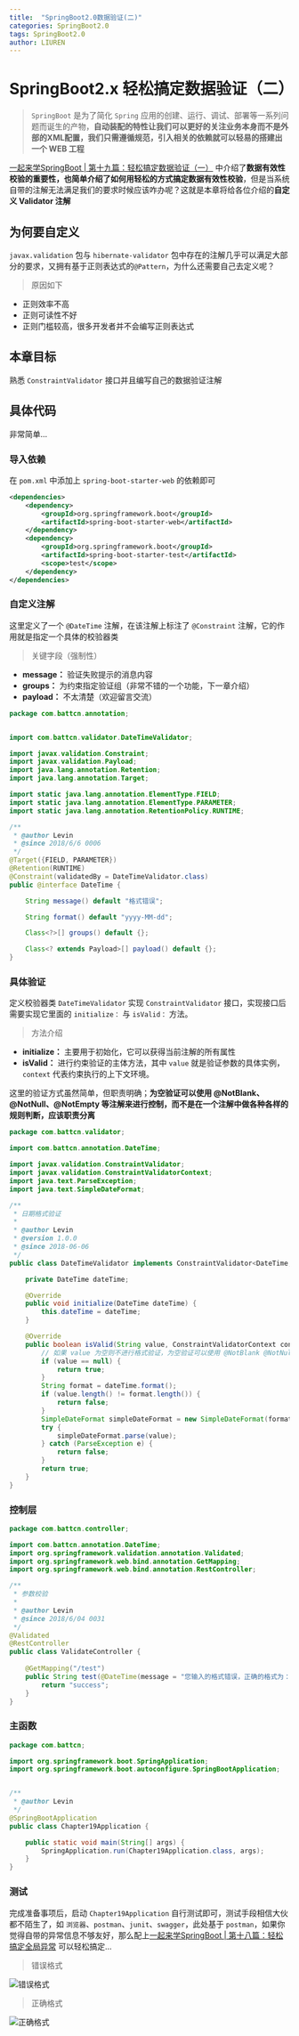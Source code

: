 ```yaml
---
title:  "SpringBoot2.0数据验证(二)"
categories: SpringBoot2.0
tags: SpringBoot2.0
author: LIUREN
---
```


# SpringBoot2.x 轻松搞定数据验证（二）

> `SpringBoot` 是为了简化 `Spring` 应用的创建、运行、调试、部署等一系列问题而诞生的产物，**自动装配的特性让我们可以更好的关注业务本身而不是外部的XML配置，我们只需遵循规范，引入相关的依赖就可以轻易的搭建出一个 WEB 工程**

[一起来学SpringBoot | 第十九篇：轻松搞定数据验证（一）](http://blog.battcn.com/2018/06/05/springboot/v2-other-validate1/) 中介绍了**数据有效性校验的重要性，也简单介绍了如何用轻松的方式搞定数据有效性校验**，但是当系统自带的注解无法满足我们的要求时候应该咋办呢？这就是本章将给各位介绍的**自定义 Validator 注解**



## 为何要自定义

`javax.validation` 包与 `hibernate-validator` 包中存在的注解几乎可以满足大部分的要求，又拥有基于正则表达式的`@Pattern`，为什么还需要自己去定义呢？

> 原因如下

- 正则效率不高
- 正则可读性不好
- 正则门槛较高，很多开发者并不会编写正则表达式

## 本章目标

熟悉 `ConstraintValidator` 接口并且编写自己的数据验证注解

## 具体代码

非常简单…

### 导入依赖

在 `pom.xml` 中添加上 `spring-boot-starter-web` 的依赖即可

```xml
<dependencies>
    <dependency>
        <groupId>org.springframework.boot</groupId>
        <artifactId>spring-boot-starter-web</artifactId>
    </dependency>
    <dependency>
        <groupId>org.springframework.boot</groupId>
        <artifactId>spring-boot-starter-test</artifactId>
        <scope>test</scope>
    </dependency>
</dependencies>
```

### 自定义注解

这里定义了一个 `@DateTime` 注解，在该注解上标注了 `@Constraint` 注解，它的作用就是指定一个具体的校验器类

> 关键字段（强制性）

- **message：** 验证失败提示的消息内容
- **groups：** 为约束指定验证组（非常不错的一个功能，下一章介绍）
- **payload：** 不太清楚（欢迎留言交流）

```java
package com.battcn.annotation;


import com.battcn.validator.DateTimeValidator;

import javax.validation.Constraint;
import javax.validation.Payload;
import java.lang.annotation.Retention;
import java.lang.annotation.Target;

import static java.lang.annotation.ElementType.FIELD;
import static java.lang.annotation.ElementType.PARAMETER;
import static java.lang.annotation.RetentionPolicy.RUNTIME;

/**
 * @author Levin
 * @since 2018/6/6 0006
 */
@Target({FIELD, PARAMETER})
@Retention(RUNTIME)
@Constraint(validatedBy = DateTimeValidator.class)
public @interface DateTime {

    String message() default "格式错误";

    String format() default "yyyy-MM-dd";

    Class<?>[] groups() default {};

    Class<? extends Payload>[] payload() default {};
}
```

### 具体验证

定义校验器类 `DateTimeValidator` 实现 `ConstraintValidator` 接口，实现接口后需要实现它里面的 `initialize：` 与 `isValid：` 方法。

> 方法介绍

- **initialize：** 主要用于初始化，它可以获得当前注解的所有属性
- **isValid：** 进行约束验证的主体方法，其中 `value` 就是验证参数的具体实例，`context` 代表约束执行的上下文环境。

这里的验证方式虽然简单，但职责明确；**为空验证可以使用 @NotBlank、@NotNull、@NotEmpty 等注解来进行控制，而不是在一个注解中做各种各样的规则判断，应该职责分离**

```java
package com.battcn.validator;

import com.battcn.annotation.DateTime;

import javax.validation.ConstraintValidator;
import javax.validation.ConstraintValidatorContext;
import java.text.ParseException;
import java.text.SimpleDateFormat;

/**
 * 日期格式验证
 *
 * @author Levin
 * @version 1.0.0
 * @since 2018-06-06
 */
public class DateTimeValidator implements ConstraintValidator<DateTime, String> {

    private DateTime dateTime;

    @Override
    public void initialize(DateTime dateTime) {
        this.dateTime = dateTime;
    }

    @Override
    public boolean isValid(String value, ConstraintValidatorContext context) {
        // 如果 value 为空则不进行格式验证，为空验证可以使用 @NotBlank @NotNull @NotEmpty 等注解来进行控制，职责分离
        if (value == null) {
            return true;
        }
        String format = dateTime.format();
        if (value.length() != format.length()) {
            return false;
        }
        SimpleDateFormat simpleDateFormat = new SimpleDateFormat(format);
        try {
            simpleDateFormat.parse(value);
        } catch (ParseException e) {
            return false;
        }
        return true;
    }
}
```

### 控制层

```java
package com.battcn.controller;

import com.battcn.annotation.DateTime;
import org.springframework.validation.annotation.Validated;
import org.springframework.web.bind.annotation.GetMapping;
import org.springframework.web.bind.annotation.RestController;

/**
 * 参数校验
 *
 * @author Levin
 * @since 2018/6/04 0031
 */
@Validated
@RestController
public class ValidateController {
    
    @GetMapping("/test")
    public String test(@DateTime(message = "您输入的格式错误，正确的格式为：{format}", format = "yyyy-MM-dd HH:mm") String date) {
        return "success";
    }
}
```

### 主函数

```java
package com.battcn;

import org.springframework.boot.SpringApplication;
import org.springframework.boot.autoconfigure.SpringBootApplication;


/**
 * @author Levin
 */
@SpringBootApplication
public class Chapter19Application {

    public static void main(String[] args) {
        SpringApplication.run(Chapter19Application.class, args);
    }
}
```

### 测试

完成准备事项后，启动 `Chapter19Application` 自行测试即可，测试手段相信大伙都不陌生了，如 `浏览器`、`postman`、`junit`、`swagger`，此处基于 `postman`，如果你觉得自带的异常信息不够友好，那么配上[一起来学SpringBoot | 第十八篇：轻松搞定全局异常](http://blog.battcn.com/2018/06/01/springboot/v2-other-exception/) 可以轻松搞定…

> 错误格式

![错误格式](http://www.codepeople.cn/imges/validated/003.png)





> 正确格式

![正确格式](http://www.codepeople.cn/imges/validated/004.png)